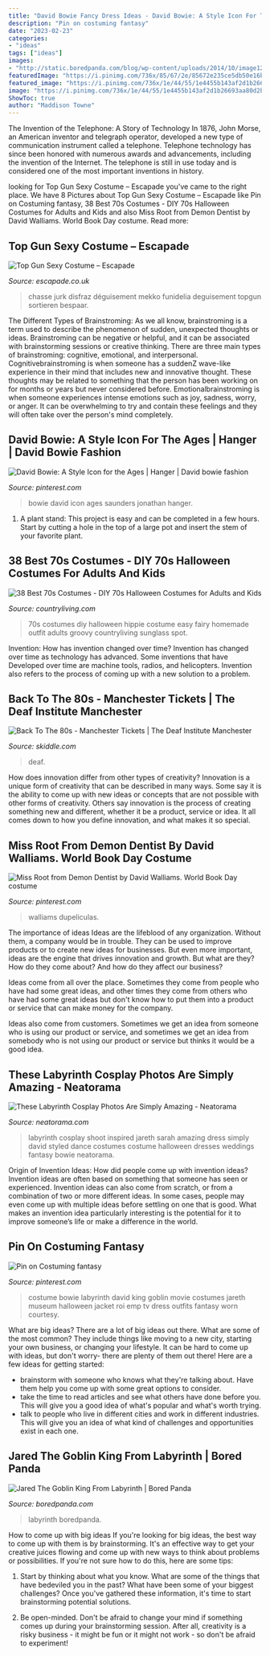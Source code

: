 ```yaml
---
title: "David Bowie Fancy Dress Ideas - David Bowie: A Style Icon For The Ages"
description: "Pin on costuming fantasy"
date: "2023-02-23"
categories:
- "ideas"
tags: ["ideas"]
images:
- "http://static.boredpanda.com/blog/wp-content/uploads/2014/10/image12__605.jpg"
featuredImage: "https://i.pinimg.com/736x/85/67/2e/85672e235ce5db50e16bea56fcd33991.jpg"
featured_image: "https://i.pinimg.com/736x/1e/44/55/1e4455b143af2d1b26693aa80d2b13db--eros-the-age.jpg"
image: "https://i.pinimg.com/736x/1e/44/55/1e4455b143af2d1b26693aa80d2b13db--eros-the-age.jpg"
ShowToc: true
author: "Maddison Towne"
---
```



The Invention of the Telephone: A Story of Technology
In 1876, John Morse, an American inventor and telegraph operator, developed a new type of communication instrument called a telephone. Telephone technology has since been honored with numerous awards and advancements, including the invention of the Internet. The telephone is still in use today and is considered one of the most important inventions in history.

	

		
looking for Top Gun Sexy Costume – Escapade you've came to the right place. We have 8 Pictures about Top Gun Sexy Costume – Escapade like Pin on Costuming fantasy, 38 Best 70s Costumes - DIY 70s Halloween Costumes for Adults and Kids and also Miss Root from Demon Dentist by David Walliams. World Book Day costume. Read more:
		
    
## Top Gun Sexy Costume – Escapade

<img loading=lazy src="https://cdn.shopify.com/s/files/1/0277/6933/9938/products/sexy-top-gun-costume-alternative-view1_1000x1000.jpg?v=1575987883" onerror="this.onerror=null;this.src='https://tse3.mm.bing.net/th?id=OIP.jPnhOfqMF8x4QoSl5IrJBAHaJ4&amp;pid=15.1';" alt="Top Gun Sexy Costume – Escapade">

_Source: escapade.co.uk_

>chasse jurk disfraz déguisement mekko funidelia deguisement topgun sortieren bespaar. 

	

The Different Types of Brainstroming:
As we all know, brainstroming is a term used to describe the phenomenon of sudden, unexpected thoughts or ideas. Brainstroming can be negative or helpful, and it can be associated with brainstorming sessions or creative thinking. There are three main types of brainstroming: cognitive, emotional, and interpersonal. 
Cognitivebrainstroming is when someone has a suddenZ wave-like experience in their mind that includes new and innovative thought. These thoughts may be related to something that the person has been working on for months or years but never considered before. Emotionalbrainstroming is when someone experiences intense emotions such as joy, sadness, worry, or anger. It can be overwhelming to try and contain these feelings and they will often take over the person's mind completely.

    
## David Bowie: A Style Icon For The Ages | Hanger | David Bowie Fashion

<img loading=lazy src="https://i.pinimg.com/736x/1e/44/55/1e4455b143af2d1b26693aa80d2b13db--eros-the-age.jpg" onerror="this.onerror=null;this.src='https://tse3.mm.bing.net/th?id=OIP.94Zzm0CFn4Em6ZEEg_URmwHaLH&amp;pid=15.1';" alt="David Bowie: A Style Icon for the Ages | Hanger | David bowie fashion">

_Source: pinterest.com_

>bowie david icon ages saunders jonathan hanger. 

	

1. A plant stand: This project is easy and can be completed in a few hours. Start by cutting a hole in the top of a large pot and insert the stem of your favorite plant.

    
## 38 Best 70s Costumes - DIY 70s Halloween Costumes For Adults And Kids

<img loading=lazy src="https://hips.hearstapps.com/hmg-prod.s3.amazonaws.com/images/diy-hippie-costume-70s-1536786198.jpg?crop=0.333xw:0.749xh;0.0674xw,0.184xh&amp;resize=480:*" onerror="this.onerror=null;this.src='https://tse4.mm.bing.net/th?id=OIP.9oRXKxN2j7xAjW3OECepAwHaLG&amp;pid=15.1';" alt="38 Best 70s Costumes - DIY 70s Halloween Costumes for Adults and Kids">

_Source: countryliving.com_

>70s costumes diy halloween hippie costume easy fairy homemade outfit adults groovy countryliving sunglass spot. 

	

Invention: How has invention changed over time?
Invention has changed over time as technology has advanced. Some inventions that have Developed over time are machine tools, radios, and helicopters. Invention also refers to the process of coming up with a new solution to a problem.

    
## Back To The 80s - Manchester Tickets | The Deaf Institute Manchester

<img loading=lazy src="https://d31fr2pwly4c4s.cloudfront.net/3/1/0/1320361_0_back-to-the-80s-manchester-_1024.jpg" onerror="this.onerror=null;this.src='https://tse1.mm.bing.net/th?id=OIP.5mhaqTXyGeaeK9zwfR8aDgHaHa&amp;pid=15.1';" alt="Back To The 80s - Manchester Tickets | The Deaf Institute Manchester">

_Source: skiddle.com_

>deaf. 

	

How does innovation differ from other types of creativity?
Innovation is a unique form of creativity that can be described in many ways. Some say it is the ability to come up with new ideas or concepts that are not possible with other forms of creativity. Others say innovation is the process of creating something new and different, whether it be a product, service or idea. It all comes down to how you define innovation, and what makes it so special.

    
## Miss Root From Demon Dentist By David Walliams. World Book Day Costume

<img loading=lazy src="https://i.pinimg.com/736x/85/67/2e/85672e235ce5db50e16bea56fcd33991.jpg" onerror="this.onerror=null;this.src='https://tse4.mm.bing.net/th?id=OIP.RZdeIXrqIuJH3Tuf4hMYIQHaNJ&amp;pid=15.1';" alt="Miss Root from Demon Dentist by David Walliams. World Book Day costume">

_Source: pinterest.com_

>walliams dupeliculas. 

	

The importance of ideas
Ideas are the lifeblood of any organization. Without them, a company would be in trouble. They can be used to improve products or to create new ideas for businesses. But even more important, ideas are the engine that drives innovation and growth.
But what are they? How do they come about? And how do they affect our business?

Ideas come from all over the place. Sometimes they come from people who have had some great ideas, and other times they come from others who have had some great ideas but don't know how to put them into a product or service that can make money for the company.

Ideas also come from customers. Sometimes we get an idea from someone who is using our product or service, and sometimes we get an idea from somebody who is not using our product or service but thinks it would be a good idea.

    
## These Labyrinth Cosplay Photos Are Simply Amazing - Neatorama

<img loading=lazy src="http://uploads.neatorama.com/images/posts/584/68/68584/1389783541-0.jpg" onerror="this.onerror=null;this.src='https://tse4.mm.bing.net/th?id=OIP.nHCguR_kHNhUmrjVt67PhQHaKv&amp;pid=15.1';" alt="These Labyrinth Cosplay Photos Are Simply Amazing - Neatorama">

_Source: neatorama.com_

>labyrinth cosplay shoot inspired jareth sarah amazing dress simply david styled dance costumes costume halloween dresses weddings fantasy bowie neatorama. 

	

Origin of Invention Ideas: How did people come up with invention ideas?
Invention ideas are often based on something that someone has seen or experienced. Invention ideas can also come from scratch, or from a combination of two or more different ideas. In some cases, people may even come up with multiple ideas before settling on one that is good. What makes an invention idea particularly interesting is the potential for it to improve someone’s life or make a difference in the world.

    
## Pin On Costuming Fantasy

<img loading=lazy src="https://i.pinimg.com/originals/c8/be/20/c8be2033f47b4d06039250c916422ac1.jpg" onerror="this.onerror=null;this.src='https://tse4.mm.bing.net/th?id=OIP.DPq2fvm_e58DTy8_rV_oSAHaLH&amp;pid=15.1';" alt="Pin on Costuming fantasy">

_Source: pinterest.com_

>costume bowie labyrinth david king goblin movie costumes jareth museum halloween jacket roi emp tv dress outfits fantasy worn courtesy. 

	

What are big ideas?
There are a lot of big ideas out there. What are some of the most common? They include things like moving to a new city, starting your own business, or changing your lifestyle. It can be hard to come up with ideas, but don't worry- there are plenty of them out there! Here are a few ideas for getting started: 
- brainstorm with someone who knows what they're talking about. Have them help you come up with some great options to consider. 
- take the time to read articles and see what others have done before you. This will give you a good idea of what's popular and what's worth trying. 
- talk to people who live in different cities and work in different industries. This will give you an idea of what kind of challenges and opportunities exist in each one.

    
## Jared The Goblin King From Labyrinth | Bored Panda

<img loading=lazy src="http://static.boredpanda.com/blog/wp-content/uploads/2014/10/image12__605.jpg" onerror="this.onerror=null;this.src='https://tse4.mm.bing.net/th?id=OIP.LZ8xlJRZ1q93_XY5p6iYUQHaJ3&amp;pid=15.1';" alt="Jared The Goblin King From Labyrinth | Bored Panda">

_Source: boredpanda.com_

>labyrinth boredpanda. 

	

How to come up with big ideas
If you're looking for big ideas, the best way to come up with them is by brainstorming. It's an effective way to get your creative juices flowing and come up with new ways to think about problems or possibilities. If you're not sure how to do this, here are some tips:
1. Start by thinking about what you know. What are some of the things that have bedeviled you in the past? What have been some of your biggest challenges? Once you've gathered these information, it's time to start brainstorming potential solutions.

2. Be open-minded. Don't be afraid to change your mind if something comes up during your brainstorming session. After all, creativity is a risky business - it might be fun or it might not work - so don't be afraid to experiment!



